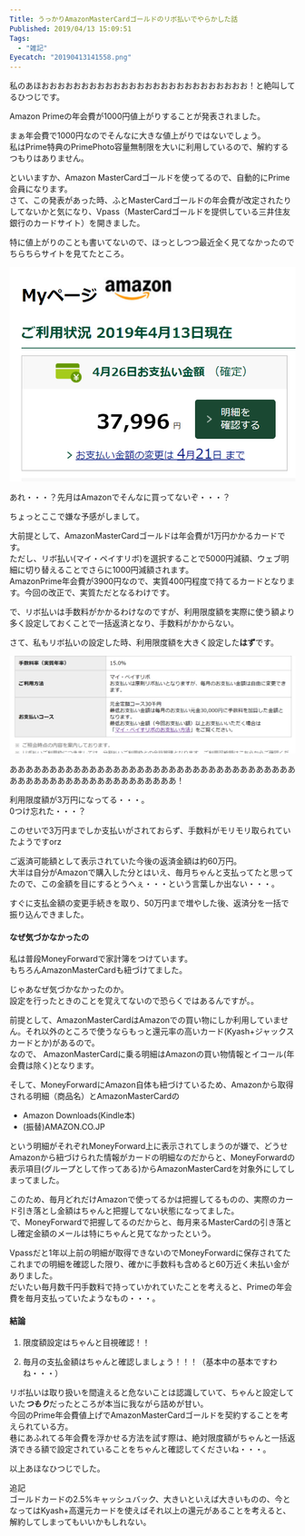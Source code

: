 ```yaml
---
Title: うっかりAmazonMasterCardゴールドのリボ払いでやらかした話
Published: 2019/04/13 15:09:51
Tags:
  - "雑記"
Eyecatch: "20190413141558.png"
---
```

私のあほおおおおおおおおおおおおおおおおおおおおおおおおおお！と絶叫してるひつじです。  

<?# EmbedLink "https://japanese.engadget.com/2019/04/11/4900-500-4-12/" /?>  

Amazon Primeの年会費が1000円値上がりすることが発表されました。  

まぁ年会費で1000円なのでそんなに大きな値上がりではないでしょう。  
私はPrime特典のPrimePhoto容量無制限を大いに利用しているので、解約するつもりはありません。  

といいますか、Amazon MasterCardゴールドを使ってるので、自動的にPrime会員になります。  
さて、この発表があった時、ふとMasterCardゴールドの年会費が改定されたりしてないかと気になり、Vpass（MasterCardゴールドを提供している三井住友銀行のカードサイト）を開きました。  

特に値上がりのことも書いてないので、ほっとしつつ最近全く見てなかったのでちらちらサイトを見てたところ。

![](20190413141558.png) 

あれ・・・？先月はAmazonでそんなに買ってないぞ・・・？  

ちょっとここで嫌な予感がしまして。  

大前提として、AmazonMasterCardゴールドは年会費が1万円かかるカードです。  
ただし、リボ払い(マイ・ペイすリボ)を選択することで5000円減額、ウェブ明細に切り替えることでさらに1000円減額されます。  
AmazonPrime年会費が3900円なので、実質400円程度で持てるカードとなります。今回の改正で、実質ただとなるわけです。  

で、リボ払いは手数料がかかるわけなのですが、利用限度額を実際に使う額より多く設定しておくことで一括返済となり、手数料がかからない。  

さて、私もリボ払いの設定した時、利用限度額を大きく設定した<b>はず</b>です。  

![](20190413142341.png) 

あああああああああああああああああああああああああああああああああああああああああああああああああああああああああ！  

利用限度額が3万円になってる・・・。  
0つけ忘れた・・・？  

このせいで3万円までしか支払いがされておらず、手数料がモリモリ取られていたようですorz  

ご返済可能額として表示されていた今後の返済金額は約60万円。  
大半は自分がAmazonで購入した分とはいえ、毎月ちゃんと支払ってたと思ってたので、この金額を目にするとうへぇ・・・という言葉しか出ない・・・。    

すぐに支払金額の変更手続きを取り、50万円まで増やした後、返済分を一括で振り込んできました。  

#### なぜ気づかなかったの  

私は普段MoneyForwardで家計簿をつけています。  
もちろんAmazonMasterCardも紐づけてました。  

じゃあなぜ気づかなかったのか。  
設定を行ったときのことを覚えてないので恐らくではあるんですが。。  

前提として、AmazonMasterCardはAmazonでの買い物にしか利用していません。それ以外のところで使うならもっと還元率の高いカード(Kyash+ジャックスカードとか)があるので。   
なので、 AmazonMasterCardに乗る明細はAmazonの買い物情報とイコール(年会費は除く)となります。  

そして、MoneyForwardにAmazon自体も紐づけているため、Amazonから取得される明細（商品名）とAmazonMasterCardの  

* Amazon Downloads(Kindle本)  
* (振替)AMAZON.CO.JP  

という明細がそれぞれMoneyForward上に表示されてしまうのが嫌で、どうせAmazonから紐づけられた情報がカードの明細なのだからと、MoneyForwardの表示項目(グループとして作ってある)からAmazonMasterCardを対象外にしてしまってました。  

このため、毎月どれだけAmazonで使ってるかは把握してるものの、実際のカード引き落とし金額はちゃんと把握してない状態になってました。  
で、MoneyForwardで把握してるのだからと、毎月来るMasterCardの引き落とし確定金額のメールは特にちゃんと見てなかったという。  

Vpassだと1年以上前の明細が取得できないのでMoneyForwardに保存されてたこれまでの明細を確認した限り、確かに手数料も含めると60万近く未払い金がありました。  
だいたい毎月数千円手数料で持っていかれていたことを考えると、Primeの年会費を毎月支払っていたようなもの・・・。  

#### 結論  

1. 限度額設定はちゃんと目視確認！！  

1. 毎月の支払金額はちゃんと確認しましょう！！！（基本中の基本ですわね・・・）  


リボ払いは取り扱いを間違えると危ないことは認識していて、ちゃんと設定していた<i><b>つもり</b></i>だったところが本当に我ながら詰めが甘い。  
今回のPrime年会費値上げでAmazonMasterCardゴールドを契約することを考えられている方。  
巷にあふれてる年会費を浮かせる方法を試す際は、絶対限度額がちゃんと一括返済できる額で設定されていることをちゃんと確認してくださいね・・・。  

以上あほなひつじでした。  


<?# Twitter 707957658758688769 /?>

<?# Twitter 402833691690278912 /?>


追記  
ゴールドカードの2.5%キャッシュバック、大きいといえば大きいものの、今となってはKyash+高還元カードを使えばそれ以上の還元があることを考えると、解約してしまってもいいかもしれない。  
